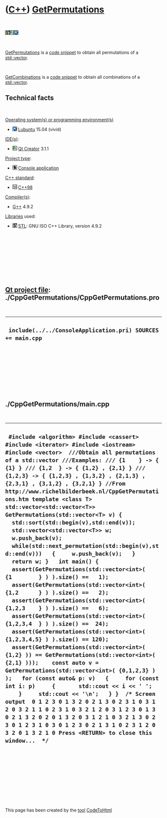 



 

 

 

 

 

([C++](Cpp.htm)) [GetPermutations](CppGetPermutations.htm)
==========================================================

 

![STL](PicStl.png)![Qt
Creator](PicQtCreator.png)![Lubuntu](PicLubuntu.png)

 

[GetPermutations](CppGetPermutations.htm) is a [code
snippet](CppCodeSnippets.htm) to obtain all permutations of a
[std::vector](CppVector.htm).

 

[GetCombinations](CppGetCombinations.htm) is a [code
snippet](CppCodeSnippets.htm) to obtain all combinations of a
[std::vector](CppVector.htm).

Technical facts
---------------

 

[Operating system(s) or programming environment(s)](CppOs.htm)

-   ![Lubuntu](PicLubuntu.png) [Lubuntu](CppLubuntu.htm) 15.04 (vivid)

[IDE(s)](CppIde.htm):

-   ![Qt Creator](PicQtCreator.png) [Qt Creator](CppQtCreator.htm) 3.1.1

[Project type](CppQtProjectType.htm):

-   ![console](PicConsole.png) [Console
    application](CppConsoleApplication.htm)

[C++ standard](CppStandard.htm):

-   ![C++98](PicCpp98.png) [C++98](Cpp98.htm)

[Compiler(s)](CppCompiler.htm):

-   [G++](CppGpp.htm) 4.9.2

[Libraries](CppLibrary.htm) used:

-   ![STL](PicStl.png) [STL](CppStl.htm): GNU ISO C++ Library, version
    4.9.2

 

 

 

 

 

[Qt project file](CppQtProjectFile.htm): ./CppGetPermutations/CppGetPermutations.pro
------------------------------------------------------------------------------------

 

  --------------------------------------------------------------
  ` include(../../ConsoleApplication.pri) SOURCES += main.cpp`
  --------------------------------------------------------------

 

 

 

 

 

./CppGetPermutations/main.cpp
-----------------------------

 

  -----------------------------------------------------------------------------------------------------------------------------------------------------------------------------------------------------------------------------------------------------------------------------------------------------------------------------------------------------------------------------------------------------------------------------------------------------------------------------------------------------------------------------------------------------------------------------------------------------------------------------------------------------------------------------------------------------------------------------------------------------------------------------------------------------------------------------------------------------------------------------------------------------------------------------------------------------------------------------------------------------------------------------------------------------------------------------------------------------------------------------------------------------------------------------------------------------------------------------------------------------------------------------------------------------------------------------------------------------------------------------------------------------------------------------------------------------------------------------------------------------------------------------------------------------------------------------------------------------------------------------
  ` #include <algorithm> #include <cassert> #include <iterator> #include <iostream> #include <vector>  ///Obtain all permutations of a std::vector ///Examples: /// {1    } -> { {1} } /// {1,2  } -> { {1,2} , {2,1} } /// {1,2,3} -> { {1,2,3} , {1,3,2} , {2,1,3} , {2,3,1} , {3,1,2} , {3,2,1} } //From http://www.richelbilderbeek.nl/CppGetPermutations.htm template <class T> std::vector<std::vector<T>> GetPermutations(std::vector<T> v) {   std::sort(std::begin(v),std::end(v));    std::vector<std::vector<T>> w;   w.push_back(v);   while(std::next_permutation(std::begin(v),std::end(v)))   {     w.push_back(v);   }   return w; }   int main() {   assert(GetPermutations(std::vector<int>( {1        } ) ).size() ==   1);   assert(GetPermutations(std::vector<int>( {1,2      } ) ).size() ==   2);   assert(GetPermutations(std::vector<int>( {1,2,3    } ) ).size() ==   6);   assert(GetPermutations(std::vector<int>( {1,2,3,4  } ) ).size() ==  24);   assert(GetPermutations(std::vector<int>( {1,2,3,4,5} ) ).size() == 120);    assert(GetPermutations(std::vector<int>( {1,2} )) == GetPermutations(std::vector<int>( {2,1} )));    const auto v = GetPermutations(std::vector<int>( {0,1,2,3} ) );   for (const auto& p: v)   {     for (const int i: p)     {       std::cout << i << ' ';     }     std::cout << '\n';   } }  /* Screen output  0 1 2 3 0 1 3 2 0 2 1 3 0 2 3 1 0 3 1 2 0 3 2 1 1 0 2 3 1 0 3 2 1 2 0 3 1 2 3 0 1 3 0 2 1 3 2 0 2 0 1 3 2 0 3 1 2 1 0 3 2 1 3 0 2 3 0 1 2 3 1 0 3 0 1 2 3 0 2 1 3 1 0 2 3 1 2 0 3 2 0 1 3 2 1 0 Press <RETURN> to close this window...  */`
  -----------------------------------------------------------------------------------------------------------------------------------------------------------------------------------------------------------------------------------------------------------------------------------------------------------------------------------------------------------------------------------------------------------------------------------------------------------------------------------------------------------------------------------------------------------------------------------------------------------------------------------------------------------------------------------------------------------------------------------------------------------------------------------------------------------------------------------------------------------------------------------------------------------------------------------------------------------------------------------------------------------------------------------------------------------------------------------------------------------------------------------------------------------------------------------------------------------------------------------------------------------------------------------------------------------------------------------------------------------------------------------------------------------------------------------------------------------------------------------------------------------------------------------------------------------------------------------------------------------------------------

 

 

 

 

 





 




This page has been created by the [tool](Tools.htm)
[CodeToHtml](ToolCodeToHtml.htm)
